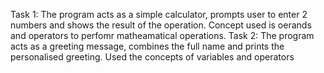Task 1: The program acts as a simple calculator, prompts user to enter 2 numbers and shows the result of the operation. Concept used is oerands and operators to perfomr matheamatical operations.
Task 2: The program acts as a greeting message, combines the full name and prints the personalised greeting. Used the concepts of variables and operators
